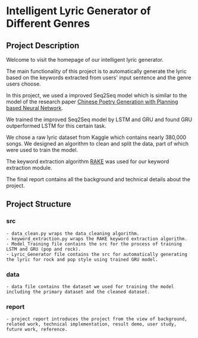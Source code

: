 # Intelligent Lyric Generator of Different Genres

## Project Description

Welcome to visit the homepage of our intelligent lyric generator.

The main functionality of this project is to automatically generate the lyric based on the keywords extracted from users' input sentence and the genre users choose.

In this project, we used a improved Seq2Seq model which is similar to the model of the research paper [Chinese Poetry Generation with Planning based Neural Network](https://arxiv.org/pdf/1610.09889.pdf).

We trained the improved Seq2Seq model by LSTM and GRU and found GRU outperformed LSTM for this certain task.

We chose a raw lyric dataset from Kaggle which contains nearly 380,000 songs. We designed an algorithm to clean and split the data, part of which were used to train the model.

The keyword extraction algorithm [RAKE](https://github.com/ruby/rake) was used for our keyword extraction module.

The final report contains all the background and technical details about the project.

## Project Structure

### src
    - data_clean.py wraps the data_cleaning algorithm.
    - keyword_extraction.py wraps the RAKE keyword extraction algorithm.
    - Model_Training file contains the src for the process of training LSTM and GRU (pop and rock).
    - Lyric_Generator file contains the src for automatically generating the lyric for rock and pop style using trained GRU model.
  
### data
    - data file contains the dataset we used for training the model including the primary dataset and the cleaned dataset.

### report
    - project report introduces the project from the view of background, related work, technical implementation, result demo, user study, future work, reference.
